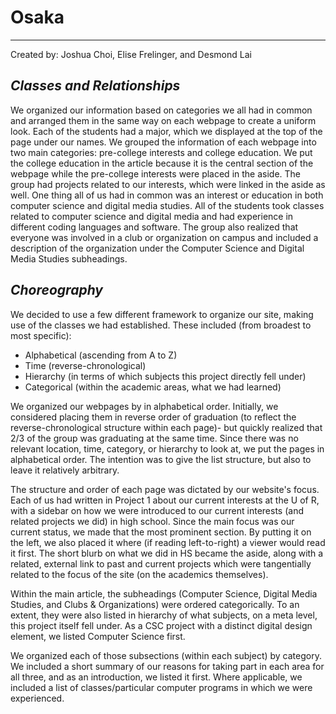 # **Osaka**

-------------------
Created by: Joshua Choi, Elise Frelinger, and Desmond Lai

## *Classes and Relationships*

We organized our information based on categories we all had in common and arranged them in the same way on each webpage to create a uniform look. Each of the students had a major, which we displayed at the top of the page under our names. We grouped the information of each webpage into two main categories: pre-college interests and college education. We put the college education in the article because it is the central section of the webpage while the pre-college interests were placed in the aside. The group had projects related to our interests, which were linked in the aside as well. One thing all of us had in common was an interest or education in both computer science and digital media studies. All of the students took classes related to computer science and digital media and had experience in different coding languages and software. The group also realized that everyone was involved in a club or organization on campus and included a description of the organization under the Computer Science and Digital Media Studies subheadings. 

## *Choreography*

We decided to use a few different framework to organize our site, making use of the classes we had established. These included (from broadest to most specific):

+ Alphabetical (ascending from A to Z)
+ Time (reverse-chronological)
+ Hierarchy (in terms of which subjects this project directly fell under)
+ Categorical (within the academic areas, what we had learned)

We organized our webpages by in alphabetical order. Initially, we considered placing them in reverse order of graduation (to reflect the reverse-chronological structure within each page)- but quickly realized that 2/3 of the group was graduating at the same time. Since there was no relevant location, time, category, or hierarchy to look at, we put the pages in alphabetical order. The intention was to give the list structure, but also to leave it relatively arbitrary.

The structure and order of each page was dictated by our website's focus. Each of us had written in Project 1 about our current interests at the U of R, with a sidebar on how we were introduced to our current interests (and related projects we did) in high school. Since the main focus was our current status, we made that the most prominent section. By putting it on the left, we also placed it where (if reading left-to-right) a viewer would read it first. The short blurb on what we did in HS became the aside, along with a related, external link to past and current projects which were tangentially related to the focus of the site (on the academics themselves).

Within the main article, the subheadings (Computer Science, Digital Media Studies, and Clubs & Organizations) were ordered categorically. To an extent, they were also listed in hierarchy of what subjects, on a meta level, this project itself fell under. As a CSC project with a distinct digital design element, we listed Computer Science first.

We organized each of those subsections (within each subject) by category. We included a short summary of our reasons for taking part in each area for all three, and as an introduction, we listed it first. Where applicable, we included a list of classes/particular computer programs in which we were experienced.
